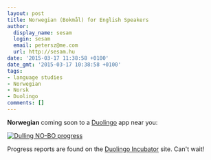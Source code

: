 ```yaml
---
layout: post
title: Norwegian (Bokmål) for English Speakers
author:
  display_name: sesam
  login: sesam
  email: petersz@me.com
  url: http://sesam.hu
date: '2015-03-17 11:38:58 +0100'
date_gmt: '2015-03-17 10:38:58 +0100'
tags:
- language studies
- Norwegian
- Norsk
- Duolingo
comments: []
---
```


**Norwegian** coming soon to a [Duolingo](http://duolingo.com) app near you:

[![Dulling NO-BO progress](http://sesam.hu/wp-content/uploads/2015/03/Screen-Shot-2015-03-17-at-11.35.07-1024x353.png)](http://incubator.duolingo.com/courses/no-BO/en/status)

Progress reports are found on the [Duolingo Incubator](http://incubator.duolingo.com/courses/no-BO/en/status) site. Can't wait!
